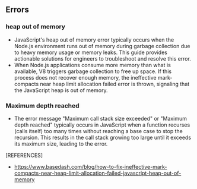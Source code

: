 ## Errors

### heap out of memory 
- JavaScript's heap out of memory error typically occurs when the Node.js environment runs out of memory during garbage collection due to heavy memory usage or memory leaks. This guide provides actionable solutions for engineers to troubleshoot and resolve this error.
- When Node.js applications consume more memory than what is available, V8 triggers garbage collection to free up space. If this process does not recover enough memory, the ineffective mark-compacts near heap limit allocation failed error is thrown, signaling that the JavaScript heap is out of memory.

### Maximum depth reached
- The error message "Maximum call stack size exceeded" or "Maximum depth reached" typically occurs in JavaScript when a function recurses (calls itself) too many times without reaching a base case to stop the recursion. This results in the call stack growing too large until it exceeds its maximum size, leading to the error.


[REFERENCES]
- https://www.basedash.com/blog/how-to-fix-ineffective-mark-compacts-near-heap-limit-allocation-failed-javascript-heap-out-of-memory